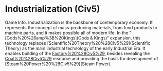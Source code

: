 # Industrialization (Civ5)

Game Info.
Industrialization is the backbone of contemporary economy. It represents the concept of mass-producing materials, from food products to machine parts, and it makes possible all of modern life.
In the "[Gods%20%26amp%3B%20Kings](Gods &amp; Kings)" expansion, this technology replaces [Scientific%20Theory%20%28Civ5%29](Scientific Theory) as the main industrial technology of the early Industrial Era. It enables building of the [Factory%20%28Civ5%29](Factory), besides revealing the [Coal%20%28Civ5%29](Coal) resource and providing the basis for development of [Steam%20Power%20%28Civ5%29](Steam Power).